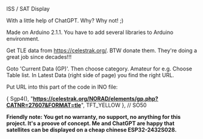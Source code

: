 ISS / SAT Display

With a little help of ChatGPT. Why? Why not! ;)

Made on Arduino 2.1.1. You have to add several libraries to Arduino environment.

Get TLE data from https://celestrak.org/. BTW donate them. They're doing a great job since decades!!!

Goto 'Current Data (GP)'. Then choose category. Amateur for e.g. Choose Table list. In Latest Data (right side of page) you find the right URL. 

Put URL into this part of the code in INO file:

{ Sgp4(), "**https://celestrak.org/NORAD/elements/gp.php?CATNR=27607&FORMAT=tle**", TFT_YELLOW }, // SO50

**Friendly note: You get no warranty, no support, no anything for this project. It's a proove of concept. Me and ChatGPT are happy that satellites can be displayed on a cheap chinese ESP32-2432S028.**
